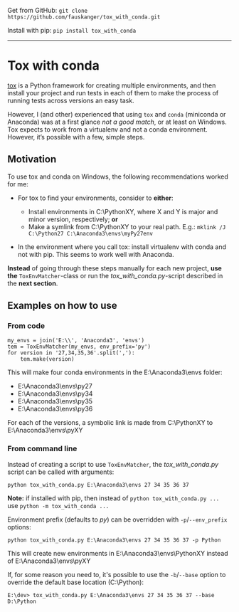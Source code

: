 [tox]: https://tox.readthedocs.io

Get from GitHub: ``git clone https://github.com/fauskanger/tox_with_conda.git``

Install with pip: ``pip install tox_with_conda``

<hr>

# Tox with conda

[tox][tox] is a Python framework for creating multiple environments, and then install your project and run tests in each of them to make the process of running tests across versions an easy task.

However, I (and other) experienced that using ``tox`` and ``conda`` (miniconda or Anaconda) was at a first glance _not a good match_, or at least on Windows. Tox expects to work from a virtualenv and not a conda environment. However, it’s possible with a few, simple steps.

## Motivation
To use tox and conda on Windows, the following recommendations worked for me:

 - For tox to find your environments, consider to __either__:
    - Install environments in C:\PythonXY, where X and Y is major and minor version, respectively; __or__
    - Make a symlink from C:\PythonXY to your real path. E.g.: ``mklink /J C:\Python27 C:\Anaconda3\envs\myPy27env``

 - In the environment where you call tox: install virtualenv with conda and not with pip. This seems to work well with Anaconda.

__Instead__ of going through these steps manually for each new project, __use the__ ``ToxEnvMatcher``-class or run the _tox\_with\_conda.py_-script described in the __next section__.


## Examples on how to use

### From code

    my_envs = join('E:\\', 'Anaconda3', 'envs')
    tem = ToxEnvMatcher(my_envs, env_prefix='py')
    for version in '27,34,35,36'.split(','):
        tem.make(version)
        
This will make four conda environments in the E:\Anaconda3\envs folder:
 
 - E:\Anaconda3\envs\py27 
 - E:\Anaconda3\envs\py34 
 - E:\Anaconda3\envs\py35 
 - E:\Anaconda3\envs\py36
 
 For each of the versions, a symbolic link is made from C:\PythonXY to E:\Anaconda3\envs\pyXY

### From command line
Instead of creating a script to use ``ToxEnvMatcher``, the _tox\_with\_conda.py_ script can be called with arguments:

    python tox_with_conda.py E:\Anaconda3\envs 27 34 35 36 37
    
__Note:__ if installed with pip, then instead of ``python tox_with_conda.py ...`` use ``python -m tox_with_conda ...``
    
Environment prefix (defaults to _py_) can be overridden with ``-p``/``--env_prefix`` options:

    python tox_with_conda.py E:\Anaconda3\envs 27 34 35 36 37 -p Python
    
This will create new environments in E:\Anaconda3\envs\PythonXY instead of E:\Anaconda3\envs\pyXY
    
If, for some reason you need to, it's possible to use the ``-b``/``--base`` 
option to override the default base location (C:\Python):

    E:\dev> tox_with_conda.py E:\Anaconda3\envs 27 34 35 36 37 --base D:\Python
